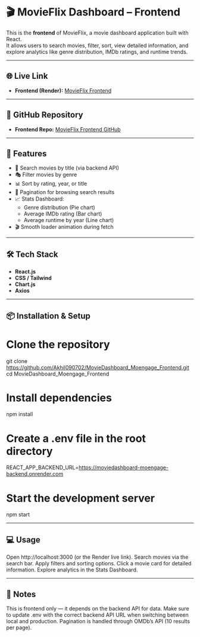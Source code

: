 # 🎬 MovieFlix Dashboard – Frontend  

This is the **frontend** of MovieFlix, a movie dashboard application built with React.  
It allows users to search movies, filter, sort, view detailed information, and explore analytics like genre distribution, IMDb ratings, and runtime trends.  

---

## 🌐 Live Link  

- **Frontend (Render):** [MovieFlix Frontend](https://moviedashboard-moengage-frontend-1.onrender.com)  

---

## 📂 GitHub Repository  

- **Frontend Repo:** [MovieFlix Frontend GitHub](https://github.com/Akhil090702/MovieDashboard_Moengage_Frontend.git)  

---

## 🚀 Features  

- 🔎 Search movies by title (via backend API)  
- 🎭 Filter movies by genre  
- 📊 Sort by rating, year, or title  
- 📑 Pagination for browsing search results  
- 📈 Stats Dashboard:  
  - Genre distribution (Pie chart)  
  - Average IMDb rating (Bar chart)  
  - Average runtime by year (Line chart)  
- 🎬 Smooth loader animation during fetch  

---

## 🛠️ Tech Stack  

- **React.js**  
- **CSS / Tailwind**  
- **Chart.js**  
- **Axios**  

---

## 📦 Installation & Setup  

# Clone the repository
git clone https://github.com/Akhil090702/MovieDashboard_Moengage_Frontend.git
cd MovieDashboard_Moengage_Frontend

# Install dependencies
npm install

# Create a .env file in the root directory
REACT_APP_BACKEND_URL=https://moviedashboard-moengage-backend.onrender.com

# Start the development server
npm start

---

## 💻 Usage

Open http://localhost:3000 (or the Render live link).
Search movies via the search bar.
Apply filters and sorting options.
Click a movie card for detailed information.
Explore analytics in the Stats Dashboard.

---

## 📌 Notes

This is frontend only — it depends on the backend API for data.
Make sure to update .env with the correct backend API URL when switching between local and production.
Pagination is handled through OMDb’s API (10 results per page).
